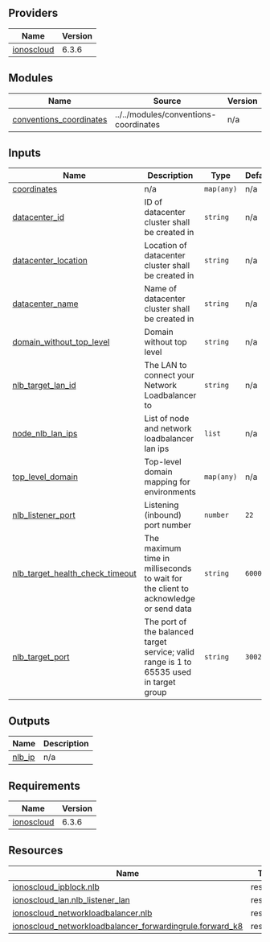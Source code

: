 <!-- BEGIN_TF_DOCS -->

## Providers

| Name | Version |
|------|---------|
| <a name="provider_ionoscloud"></a> [ionoscloud](#provider\_ionoscloud) | 6.3.6 |
## Modules

| Name | Source | Version |
|------|--------|---------|
| <a name="module_conventions_coordinates"></a> [conventions\_coordinates](#module\_conventions\_coordinates) | ../../modules/conventions-coordinates | n/a |
## Inputs

| Name | Description | Type | Default | Required |
|------|-------------|------|---------|:--------:|
| <a name="input_coordinates"></a> [coordinates](#input\_coordinates) | n/a | `map(any)` | n/a | yes |
| <a name="input_datacenter_id"></a> [datacenter\_id](#input\_datacenter\_id) | ID of datacenter cluster shall be created in | `string` | n/a | yes |
| <a name="input_datacenter_location"></a> [datacenter\_location](#input\_datacenter\_location) | Location of datacenter cluster shall be created in | `string` | n/a | yes |
| <a name="input_datacenter_name"></a> [datacenter\_name](#input\_datacenter\_name) | Name of datacenter cluster shall be created in | `string` | n/a | yes |
| <a name="input_domain_without_top_level"></a> [domain\_without\_top\_level](#input\_domain\_without\_top\_level) | Domain without top level | `string` | n/a | yes |
| <a name="input_nlb_target_lan_id"></a> [nlb\_target\_lan\_id](#input\_nlb\_target\_lan\_id) | The LAN to connect your Network Loadbalancer to | `string` | n/a | yes |
| <a name="input_node_nlb_lan_ips"></a> [node\_nlb\_lan\_ips](#input\_node\_nlb\_lan\_ips) | List of node and network loadbalancer lan ips | `list` | n/a | yes |
| <a name="input_top_level_domain"></a> [top\_level\_domain](#input\_top\_level\_domain) | Top-level domain mapping for environments | `map(any)` | n/a | yes |
| <a name="input_nlb_listener_port"></a> [nlb\_listener\_port](#input\_nlb\_listener\_port) | Listening (inbound) port number | `number` | `22` | no |
| <a name="input_nlb_target_health_check_timeout"></a> [nlb\_target\_health\_check\_timeout](#input\_nlb\_target\_health\_check\_timeout) | The maximum time in milliseconds to wait for the client to acknowledge or send data | `string` | `6000` | no |
| <a name="input_nlb_target_port"></a> [nlb\_target\_port](#input\_nlb\_target\_port) | The port of the balanced target service; valid range is 1 to 65535 used in target group | `string` | `30022` | no |
## Outputs

| Name | Description |
|------|-------------|
| <a name="output_nlb_ip"></a> [nlb\_ip](#output\_nlb\_ip) | n/a |
## Requirements

| Name | Version |
|------|---------|
| <a name="requirement_ionoscloud"></a> [ionoscloud](#requirement\_ionoscloud) | 6.3.6 |
## Resources

| Name | Type |
|------|------|
| [ionoscloud_ipblock.nlb](https://registry.terraform.io/providers/ionos-cloud/ionoscloud/6.3.6/docs/resources/ipblock) | resource |
| [ionoscloud_lan.nlb_listener_lan](https://registry.terraform.io/providers/ionos-cloud/ionoscloud/6.3.6/docs/resources/lan) | resource |
| [ionoscloud_networkloadbalancer.nlb](https://registry.terraform.io/providers/ionos-cloud/ionoscloud/6.3.6/docs/resources/networkloadbalancer) | resource |
| [ionoscloud_networkloadbalancer_forwardingrule.forward_k8](https://registry.terraform.io/providers/ionos-cloud/ionoscloud/6.3.6/docs/resources/networkloadbalancer_forwardingrule) | resource |
<!-- END_TF_DOCS -->